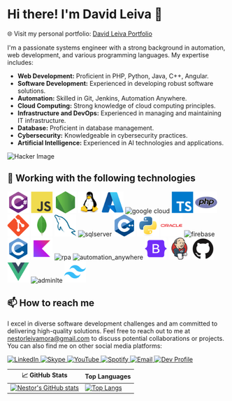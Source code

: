 # Hi there! I'm David Leiva 👋

🌐 Visit my personal portfolio: [David Leiva Portfolio](https://david-leiva.vercel.app/)

I'm a passionate systems engineer with a strong background in automation, web development, and various programming languages. My expertise includes:

- **Web Development:** Proficient in PHP, Python, Java, C++, Angular.
- **Software Development:** Experienced in developing robust software solutions.
- **Automation:** Skilled in Git, Jenkins, Automation Anywhere.
- **Cloud Computing:** Strong knowledge of cloud computing principles.
- **Infrastructure and DevOps:** Experienced in managing and maintaining IT infrastructure.
- **Database:** Proficient in database management.
- **Cybersecurity:** Knowledgeable in cybersecurity practices.
- **Artificial Intelligence:** Experienced in AI technologies and applications.

<p align="left">
<img src="https://img.freepik.com/fotos-premium/joven-hacker-pirateando-sistema-red-computadora-portatil_814249-990.jpg?w=1060" alt="Hacker Image" style="width: 75%; height: 300px; object-fit: contain">
</p>

## 💼 Working with the following technologies</h3>
<p align="left">
    <img src="https://raw.githubusercontent.com/devicons/devicon/master/icons/csharp/csharp-original.svg" alt="csharp" width="50" height="50" /> 
    <img src="https://raw.githubusercontent.com/devicons/devicon/master/icons/javascript/javascript-original.svg" alt="javascript" width="50" height="50" />
    <img src="https://raw.githubusercontent.com/devicons/devicon/master/icons/nodejs/nodejs-original.svg" alt="nodejs" width="50" height="50" /> 
    <img src="https://raw.githubusercontent.com/devicons/devicon/master/icons/linux/linux-original.svg" alt="linux" width="50" height="50" /> 
    <img src="https://raw.githubusercontent.com/devicons/devicon/master/icons/azure/azure-original.svg" alt="azure" width="50" height="50" />
    <img src="https://cdn.jsdelivr.net/gh/devicons/devicon/icons/googlecloud/googlecloud-original.svg" alt="google cloud" width="50" height="50" />
    <img src="https://raw.githubusercontent.com/devicons/devicon/master/icons/typescript/typescript-original.svg" alt="typescript" width="50" height="50" /> 
    <img src="https://raw.githubusercontent.com/devicons/devicon/master/icons/php/php-original.svg" alt="php" width="50" height="50" /> 
    <img src="https://raw.githubusercontent.com/devicons/devicon/master/icons/git/git-original.svg" alt="git" width="50" height="50" />
    <img src="https://raw.githubusercontent.com/devicons/devicon/master/icons/mongodb/mongodb-original.svg" alt="mongodb" width="50" height="50" /> 
    <img src="https://raw.githubusercontent.com/devicons/devicon/master/icons/mysql/mysql-original.svg" alt="mysql" width="50" height="50" /> 
    <img src="https://cdn.jsdelivr.net/gh/devicons/devicon/icons/microsoftsqlserver/microsoftsqlserver-plain-wordmark.svg" alt="sqlserver" width="50" height="50" />
    <img src="https://raw.githubusercontent.com/devicons/devicon/master/icons/cplusplus/cplusplus-original.svg" alt="cplusplus" width="50" height="50" /> 
    <img src="https://raw.githubusercontent.com/devicons/devicon/master/icons/python/python-original.svg" alt="python" width="50" height="50" />
    <img src="https://raw.githubusercontent.com/devicons/devicon/master/icons/oracle/oracle-original.svg" alt="oracle" width="50" height="50" />
    <img src="https://www.vectorlogo.zone/logos/firebase/firebase-icon.svg" alt="firebase" width="50" height="50" />
    <img src="https://raw.githubusercontent.com/devicons/devicon/master/icons/c/c-original.svg" alt="c" width="50" height="50" />
    <img src="https://raw.githubusercontent.com/devicons/devicon/master/icons/kotlin/kotlin-original.svg" alt="kotlin" width="50" height="50" />
    <img src="https://cdn.springpeople.com/media/Introduction%20to%20RPA.png" alt="rpa" width="50" height="50" />
    <img src="https://logowik.com/content/uploads/images/automation-anywhere1292.logowik.com.webp" alt="automation_anywhere" width="50" height="50" />
    <img src="https://raw.githubusercontent.com/devicons/devicon/master/icons/bootstrap/bootstrap-plain.svg" alt="bootstrap" width="50" height="50" />
    <img src="https://raw.githubusercontent.com/devicons/devicon/master/icons/jenkins/jenkins-original.svg" alt="jenkins" width="50" height="50" />
    <img src="https://raw.githubusercontent.com/devicons/devicon/master/icons/github/github-original.svg" alt="github" width="50" height="50" />
    <img src="https://raw.githubusercontent.com/devicons/devicon/master/icons/vuejs/vuejs-original.svg" alt="vuejs" width="50" height="50" />
    <img src="https://adminlte.io/themes/v3/dist/img/AdminLTELogo.png" alt="adminlte" width="50" height="50" />
    <img src="https://raw.githubusercontent.com/devicons/devicon/master/icons/tailwindcss/tailwindcss-original.svg" alt="tailwindcss" width="50" height="50" />
</p>

## 📫 How to reach me
I excel in diverse software development challenges and am committed to delivering high-quality solutions. Feel free to reach out to me at [nestorleivamora@gmail.com](mailto:nestorleivamora@gmail.com) to discuss potential collaborations or projects. You can also find me on other social media platforms:

<p align="left">
  <a href="https://www.linkedin.com/in/nestor-david-leiva-mora-cr" target="_blank">
    <img src="https://img.shields.io/badge/linkedin-%230077B5.svg?&style=for-the-badge&logo=linkedin&logoColor=white&color=071A2C" alt="LinkedIn" height="40" width="auto">
  </a>
  <a href="https://join.skype.com/invite/gJUZ6fipHNgG" target="_blank">
    <img src="https://img.shields.io/badge/skype-%2300AFF0.svg?&style=for-the-badge&logo=skype&logoColor=white" alt="Skype" height="40" width="auto">
  </a>
  <a href="https://www.youtube.com/@Nettocr14" target="_blank">
    <img src="https://img.shields.io/badge/youtube-%23FF0000.svg?&style=for-the-badge&logo=youtube&logoColor=white" alt="YouTube" height="40" width="auto">
  </a>
  <a href="https://open.spotify.com/user/netto14cr?si=d5f77eac525a4797" target="_blank">
    <img src="https://img.shields.io/badge/spotify-%231ED760.svg?&style=for-the-badge&logo=spotify&logoColor=white" alt="Spotify" height="40" width="auto">
  </a>
  <a href="mailto:nestorleivamora@gmail.com">
    <img src="https://img.shields.io/badge/Email-%231E90FF.svg?&style=for-the-badge&logo=gmail&logoColor=white" alt="Email" height="40" width="auto">
  </a>
    <a href="https://dev.to/netto14cr">
    <img src="https://d2fltix0v2e0sb.cloudfront.net/dev-badge.svg" alt="Dev Profile" height="40" width="auto">
  </a>
</p>

| 📈 GitHub Stats                                                                                                   | Top Languages                                                                                                      |
|------------------------------------------------------------------------------------------------------------------|--------------------------------------------------------------------------------------------------------------------|
| [![Nestor's GitHub stats](https://github-readme-stats.vercel.app/api?username=netto14cr&show_icons=true&theme=radical)](https://github.com/netto14cr/github-readme-stats) | [![Top Langs](https://github-readme-stats.vercel.app/api/top-langs/?username=netto14cr&layout=compact&theme=radical)](https://github.com/netto14cr/github-readme-stats) |
